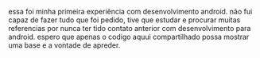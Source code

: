 essa foi minha primeira experiência com desenvolvimento android.
não fui capaz de fazer tudo que foi pedido, tive que estudar e procurar muitas referencias por nunca ter tido contato anterior com desenvolvimento para android.
espero que apenas o codigo aquui compartilhado possa mostrar uma base e a vontade de apreder.
